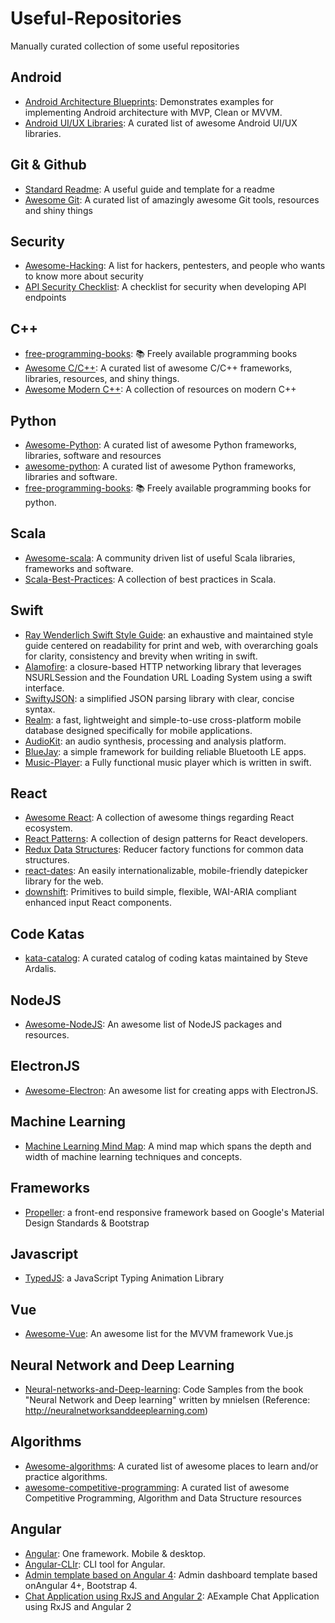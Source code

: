 # Useful-Repositories
Manually curated collection of some useful repositories

## Android ##
* [Android Architecture Blueprints](https://github.com/googlesamples/android-architecture): Demonstrates examples for implementing Android architecture with MVP, Clean or MVVM.
* [Android UI/UX Libraries](https://github.com/wasabeef/awesome-android-ui): A curated list of awesome Android UI/UX libraries.

## Git & Github
* [Standard Readme](https://github.com/RichardLitt/standard-readme): A useful guide and template for a readme
* [Awesome Git](https://github.com/dictcp/awesome-git): A curated list of amazingly awesome Git tools, resources and shiny things

## Security
* [Awesome-Hacking](https://github.com/Hack-with-Github/Awesome-Hacking): A list for hackers, pentesters, and people who wants to know more about security
* [API Security Checklist](https://github.com/shieldfy/API-Security-Checklist): A checklist for security when developing API endpoints

## C++
* [free-programming-books](https://github.com/EbookFoundation/free-programming-books/blob/master/free-programming-books.md#c-1): 📚 Freely available programming books
* [Awesome C/C++](https://github.com/fffaraz/awesome-cpp): A curated list of awesome C/C++ frameworks, libraries, resources, and shiny things. 
* [Awesome Modern C++](https://github.com/rigtorp/awesome-modern-cpp): A collection of resources on modern C++

## Python
* [Awesome-Python](https://github.com/vinta/awesome-python): A curated list of awesome Python frameworks, libraries, software and resources
* [awesome-python](https://github.com/uhub/awesome-python): A curated list of awesome Python frameworks, libraries and software.
* [free-programming-books](https://github.com/EbookFoundation/free-programming-books/blob/master/free-programming-books.md#python): 📚 Freely available programming books for python.

## Scala
* [Awesome-scala](https://github.com/lauris/awesome-scala): A community driven list of useful Scala libraries, frameworks and software.
* [Scala-Best-Practices](https://github.com/alexandru/scala-best-practices): A collection of best practices in Scala.

## Swift
* [Ray Wenderlich Swift Style Guide](https://github.com/raywenderlich/swift-style-guide): an exhaustive and maintained style guide centered on readability for print and web, with overarching goals for clarity, consistency and brevity when writing in swift.  
* [Alamofire](https://github.com/Alamofire/Alamofire): a closure-based HTTP networking library that leverages NSURLSession and the Foundation URL Loading System using a swift interface.
* [SwiftyJSON](https://github.com/SwiftyJSON/SwiftyJSON): a simplified JSON parsing library with clear, concise syntax.
* [Realm](https://github.com/realm/realm-cocoa): a fast, lightweight and simple-to-use cross-platform mobile database designed specifically for mobile applications.
* [AudioKit](https://github.com/audiokit/AudioKit): an audio synthesis, processing and analysis platform.
* [BlueJay](https://github.com/steamclock/bluejay): a simple framework for building reliable Bluetooth LE apps.
* [Music-Player](https://github.com/bpolat/Music-Player): a Fully functional music player which is written in swift.

## React
* [Awesome React](https://github.com/enaqx/awesome-react): A collection of awesome things regarding React ecosystem.
* [React Patterns](https://github.com/chantastic/reactpatterns.com): A collection of design patterns for React developers.
* [Redux Data Structures](https://github.com/adrienjt/redux-data-structures): Reducer factory functions for common data structures.
* [react-dates](https://github.com/airbnb/react-dates): An easily internationalizable, mobile-friendly datepicker library for the web.
* [downshift](https://github.com/paypal/downshift): Primitives to build simple, flexible, WAI-ARIA compliant enhanced input React components.

## Code Katas
* [kata-catalog](https://github.com/ardalis/kata-catalog): A curated catalog of coding katas maintained by Steve Ardalis.

## NodeJS 
* [Awesome-NodeJS](https://github.com/sindresorhus/awesome-nodejs): An awesome list of NodeJS packages and resources. 

## ElectronJS
* [Awesome-Electron](https://github.com/sindresorhus/awesome-electron): An awesome list for creating apps with ElectronJS.

## Machine Learning 
* [Machine Learning Mind Map](https://github.com/dformoso/machine-learning-mindmap): A mind map which spans the depth and width of machine learning techniques and concepts. 

## Frameworks
* [Propeller](https://github.com/digicorp/propeller): a front-end responsive framework based on Google's Material Design Standards & Bootstrap

## Javascript
* [TypedJS](https://github.com/mattboldt/typed.js): a JavaScript Typing Animation Library

## Vue
* [Awesome-Vue](https://github.com/vuejs/awesome-vue): An awesome list for the MVVM framework Vue.js

## Neural Network and Deep Learning
* [Neural-networks-and-Deep-learning](https://github.com/mnielsen/neural-networks-and-deep-learning): Code Samples from the book "Neural Network and Deep learning" written by mnielsen (Reference: http://neuralnetworksanddeeplearning.com)

## Algorithms
* [Awesome-algorithms](https://github.com/tayllan/awesome-algorithms): A curated list of awesome places to learn and/or practice algorithms.
* [awesome-competitive-programming](https://github.com/lnishan/awesome-competitive-programming): A curated list of awesome Competitive Programming, Algorithm and Data Structure resources

## Angular
* [Angular](https://github.com/angular/angular): One framework. Mobile & desktop. 
* [Angular-CLIr](https://github.com/angular/angular-cli): CLI tool for Angular. 
* [Admin template based on Angular 4](https://github.com/akveo/ngx-admin): Admin dashboard template based onAngular 4+, Bootstrap 4. 
* [Chat Application using RxJS and Angular 2](https://github.com/ng-book/angular2-rxjs-chat): AExample Chat Application using RxJS and Angular 2
